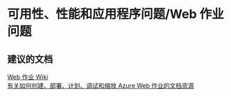 <properties
    pageTitle="availability, performance, and application issues/problems with webjobs"
    description="可用性、性能和应用程序问题/Web 作业问题"
    service="microsoft.web"
    resource="sites"
    authors="aashu"
    displayOrder=""
    selfHelpType="generic"
    supportTopicIds="32542219"
    resourceTags=""
    productPesIds="14748"
    cloudEnvironments="public"
/>


# 可用性、性能和应用程序问题/Web 作业问题

## **建议的文档**
[Web 作业 Wiki](https://github.com/projectkudu/kudu/wiki/Web-jobs)<br>
[有关如何创建、部署、计划、调试和缩放 Azure Web 作业的文档资源](https://azure.microsoft.com/documentation/articles/websites-webjobs-resources/)



<!--HONumber=Jul16_HO4-->


